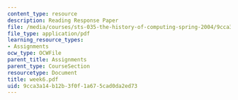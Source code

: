 ```yaml
---
content_type: resource
description: Reading Response Paper
file: /media/courses/sts-035-the-history-of-computing-spring-2004/9cca3a14b12b3f0f1a675cad0da2ed73_week6.pdf
file_type: application/pdf
learning_resource_types:
- Assignments
ocw_type: OCWFile
parent_title: Assignments
parent_type: CourseSection
resourcetype: Document
title: week6.pdf
uid: 9cca3a14-b12b-3f0f-1a67-5cad0da2ed73
---
```


